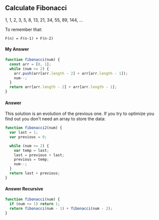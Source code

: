 ## Calculate Fibonacci

1, 1, 2, 3, 5, 8, 13, 21, 34, 55, 89, 144, ...

To remember that:

`F(n) = F(n-1) + F(n-2)`

#### My Answer

```js
function fibonacci(num) {
  const arr = [0, 1];
  while (num >= 2) {
    arr.push(arr[arr.length - 2] + arr[arr.length - 1]);
    num--;
  }
  return arr[arr.length - 2] + arr[arr.length - 1];
}
```

#### Answer

This solution is an evolution of the previous one. If you try to optimize you find out you don't need an array to store the data:

```js
function fibonacci2(num) {
  var last = 1;
  var previous = 0;

  while (num >= 2) {
    var temp = last;
    last = previous + last;
    previous = temp;
    num--;
  }
  return last + previous;
}
```

#### Answer Recursive

```js
function fibonacci(num) {
  if (num <= 1) return 1;
  return fibonacci(num - 1) + fibonacci(num - 2);
}
```

